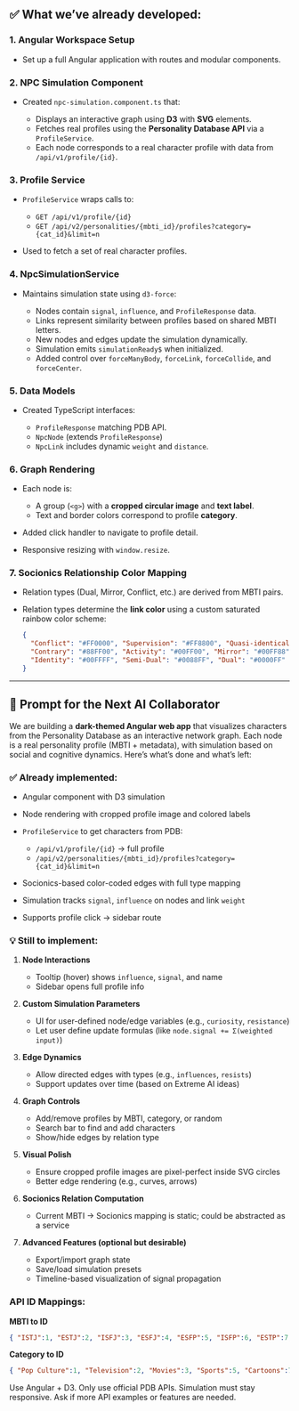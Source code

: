 ## ✅ What we’ve already developed:

### 1. **Angular Workspace Setup**

* Set up a full Angular application with routes and modular components.

### 2. **NPC Simulation Component**

* Created `npc-simulation.component.ts` that:

  * Displays an interactive graph using **D3** with **SVG** elements.
  * Fetches real profiles using the **Personality Database API** via a `ProfileService`.
  * Each node corresponds to a real character profile with data from `/api/v1/profile/{id}`.

### 3. **Profile Service**

* `ProfileService` wraps calls to:

  * `GET /api/v1/profile/{id}`
  * `GET /api/v2/personalities/{mbti_id}/profiles?category={cat_id}&limit=n`
* Used to fetch a set of real character profiles.

### 4. **NpcSimulationService**

* Maintains simulation state using `d3-force`:

  * Nodes contain `signal`, `influence`, and `ProfileResponse` data.
  * Links represent similarity between profiles based on shared MBTI letters.
  * New nodes and edges update the simulation dynamically.
  * Simulation emits `simulationReady$` when initialized.
  * Added control over `forceManyBody`, `forceLink`, `forceCollide`, and `forceCenter`.

### 5. **Data Models**

* Created TypeScript interfaces:

  * `ProfileResponse` matching PDB API.
  * `NpcNode` (extends `ProfileResponse`)
  * `NpcLink` includes dynamic `weight` and `distance`.

### 6. **Graph Rendering**

* Each node is:

  * A group (`<g>`) with a **cropped circular image** and **text label**.
  * Text and border colors correspond to profile **category**.
* Added click handler to navigate to profile detail.
* Responsive resizing with `window.resize`.

### 7. **Socionics Relationship Color Mapping**

* Relation types (Dual, Mirror, Conflict, etc.) are derived from MBTI pairs.
* Relation types determine the **link color** using a custom saturated rainbow color scheme:

  ```json
  {
    "Conflict": "#FF0000", "Supervision": "#FF8800", "Quasi-identical": "#FFFF00",
    "Contrary": "#88FF00", "Activity": "#00FF00", "Mirror": "#00FF88",
    "Identity": "#00FFFF", "Semi-Dual": "#0088FF", "Dual": "#0000FF"
  }
  ```

---

## 🧠 Prompt for the Next AI Collaborator

We are building a **dark-themed Angular web app** that visualizes characters from the Personality Database as an interactive network graph. Each node is a real personality profile (MBTI + metadata), with simulation based on social and cognitive dynamics. Here’s what’s done and what’s left:

### ✅ Already implemented:

* Angular component with D3 simulation
* Node rendering with cropped profile image and colored labels
* `ProfileService` to get characters from PDB:

  * `/api/v1/profile/{id}` → full profile
  * `/api/v2/personalities/{mbti_id}/profiles?category={cat_id}&limit=n`
* Socionics-based color-coded edges with full type mapping
* Simulation tracks `signal`, `influence` on nodes and link `weight`
* Supports profile click → sidebar route

### 💡 Still to implement:

1. **Node Interactions**

   * Tooltip (hover) shows `influence`, `signal`, and name
   * Sidebar opens full profile info

2. **Custom Simulation Parameters**

   * UI for user-defined node/edge variables (e.g., `curiosity`, `resistance`)
   * Let user define update formulas (like `node.signal += Σ(weighted input)`)

3. **Edge Dynamics**

   * Allow directed edges with types (e.g., `influences`, `resists`)
   * Support updates over time (based on Extreme AI ideas)

4. **Graph Controls**

   * Add/remove profiles by MBTI, category, or random
   * Search bar to find and add characters
   * Show/hide edges by relation type

5. **Visual Polish**

   * Ensure cropped profile images are pixel-perfect inside SVG circles
   * Better edge rendering (e.g., curves, arrows)

6. **Socionics Relation Computation**

   * Current MBTI → Socionics mapping is static; could be abstracted as a service

7. **Advanced Features (optional but desirable)**

   * Export/import graph state
   * Save/load simulation presets
   * Timeline-based visualization of signal propagation

### API ID Mappings:

**MBTI to ID**

```json
{ "ISTJ":1, "ESTJ":2, "ISFJ":3, "ESFJ":4, "ESFP":5, "ISFP":6, "ESTP":7, "ISTP":8, "INFJ":9, "ENFJ":10, "INFP":11, "ENFP":12, "INTP":13, "ENTP":14, "INTJ":15, "ENTJ":16 }
```

**Category to ID**

```json
{ "Pop Culture":1, "Television":2, "Movies":3, "Sports":5, "Cartoons":7, "Anime & Manga":8, "Comics":9, "Noteworthy":10, "Gaming":11, "Literature":12, "Theatre":13, "Musician":14, "Internet":15, "The Arts":16, "Business":17, "Religion":18, "Science":21, "Historical":22, "Web Comics":26, "Superheroes":27, "Philosophy":28, "Kpop":29, "Traits":30, "Plots & Archetypes":31, "Concepts":32, "Music":33, "Franchises":34, "Culture":35, "Theories":36, "Polls (If you...)":37, "Your Experience":38, "Type Combo (Your Type)":39, "Ask Pdb":40, "PDB Community":41, "Nature":42, "Technology":43 }
```

Use Angular + D3. Only use official PDB APIs. Simulation must stay responsive. Ask if more API examples or features are needed.
